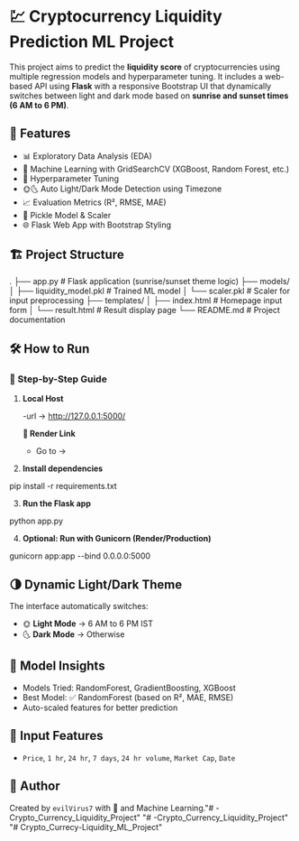 # 💹 Cryptocurrency Liquidity Prediction ML Project

This project aims to predict the **liquidity score** of cryptocurrencies using multiple regression models and hyperparameter tuning. It includes a web-based API using **Flask** with a responsive Bootstrap UI that dynamically switches between light and dark mode based on **sunrise and sunset times (6 AM to 6 PM)**.



## 🚀 Features

- 📊 Exploratory Data Analysis (EDA)
- 🤖 Machine Learning with GridSearchCV (XGBoost, Random Forest, etc.)
- 🔬 Hyperparameter Tuning
- 🌞🌜 Auto Light/Dark Mode Detection using Timezone
- 📈 Evaluation Metrics (R², RMSE, MAE)
- 🧪 Pickle Model & Scaler
- 🌐 Flask Web App with Bootstrap Styling



## 🏗️ Project Structure


.
├── app.py                     # Flask application (sunrise/sunset theme logic)
├── models/
│   ├── liquidity_model.pkl    # Trained ML model
│   └── scaler.pkl             # Scaler for input preprocessing
├── templates/
│   ├── index.html             # Homepage input form
│   └── result.html            # Result display page
└── README.md                  # Project documentation



## 🛠️ How to Run

### 🧷 Step-by-Step Guide

1. **Local Host**  

   -url → http://127.0.0.1:5000/

   **🚀 Render Link**

    - Go to → 


2. **Install dependencies**  

pip install -r requirements.txt


3. **Run the Flask app**  

python app.py


4. **Optional: Run with Gunicorn (Render/Production)**  

gunicorn app:app --bind 0.0.0.0:5000



## 🌗 Dynamic Light/Dark Theme

The interface automatically switches:
- 🌞 **Light Mode** → 6 AM to 6 PM IST
- 🌜 **Dark Mode** → Otherwise



## 🧠 Model Insights

- Models Tried: RandomForest, GradientBoosting, XGBoost
- Best Model: ✅ RandomForest (based on R², MAE, RMSE)
- Auto-scaled features for better prediction



## 🧪 Input Features

- `Price`, `1 hr`, `24 hr`, `7 days`, `24 hr volume`, `Market Cap`, `Date`



## 📌 Author

Created by `evilVirus7` with 💙 and Machine Learning."# -Crypto_Currency_Liquidity_Project" 
"# -Crypto_Currency_Liquidity_Project" "# Crypto_Currecy-Liquidity_ML_Project" 
